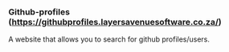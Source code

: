 ### Github-profiles (https://githubprofiles.layersavenuesoftware.co.za/)
A website that allows you to search for github profiles/users.
